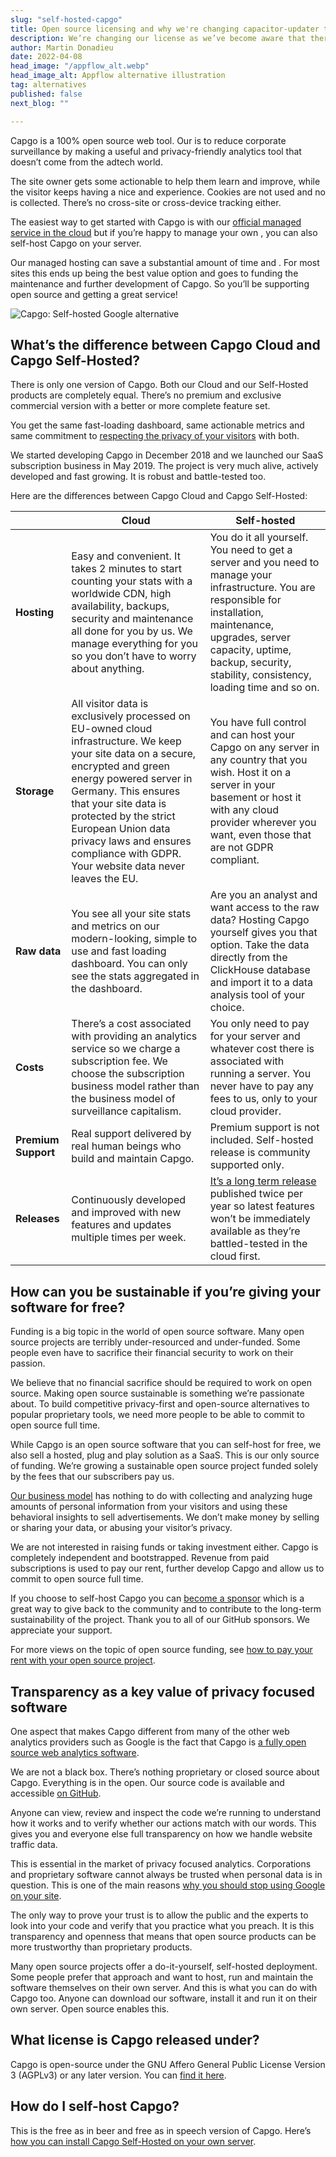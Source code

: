 ```yaml
---
slug: "self-hosted-capgo"
title: Open source licensing and why we're changing capacitor-updater to the LGPL license
description: We’re changing our license as we’ve become aware that there are risks associated with not enougth permissive open source licenses that corporations that can't use.
author: Martin Donadieu
date: 2022-04-08
head_image: "/appflow_alt.webp"
head_image_alt: Appflow alternative illustration
tag: alternatives
published: false
next_blog: ""

---
```

Capgo is a 100% open source web tool. Our is to reduce corporate surveillance by making a useful and privacy-friendly analytics tool that doesn’t come from the adtech world.

The site owner gets some actionable to help them learn and improve, while the visitor keeps having a nice and experience. Cookies are not used and no is collected. There’s no cross-site or cross-device tracking either.

The easiest way to get started with Capgo is with our [official managed service in the cloud](https://capgo.app/) but if you’re happy to manage your own , you can also self-host Capgo on your server.

Our managed hosting can save a substantial amount of time and . For most sites this ends up being the best value option and goes to funding the maintenance and further development of Capgo. So you’ll be supporting open source and getting a great service!

![Capgo: Self-hosted Google alternative](https://capgo.app/assets/images/privacy-focused-web-analytics.webp "Capgo: Self-hosted Google alternative")

## What’s the difference between Capgo Cloud and Capgo Self-Hosted?

There is only one version of Capgo. Both our Cloud and our Self-Hosted products are completely equal. There’s no premium and exclusive commercial version with a better or more complete feature set.

You get the same fast-loading dashboard, same actionable metrics and same commitment to [respecting the privacy of your visitors](https://capgo.app/privacy-focused-web-analytics) with both.

We started developing Capgo in December 2018 and we launched our SaaS subscription business in May 2019. The project is very much alive, actively developed and fast growing. It is robust and battle-tested too.

Here are the differences between Capgo Cloud and Capgo Self-Hosted:

|   | Cloud | Self-hosted |
| --- | --- | --- |
| **Hosting** | Easy and convenient. It takes 2 minutes to start counting your stats with a worldwide CDN, high availability, backups, security and maintenance all done for you by us. We manage everything for you so you don’t have to worry about anything. | You do it all yourself. You need to get a server and you need to manage your infrastructure. You are responsible for installation, maintenance, upgrades, server capacity, uptime, backup, security, stability, consistency, loading time and so on. |
| **Storage** | All visitor data is exclusively processed on EU-owned cloud infrastructure. We keep your site data on a secure, encrypted and green energy powered server in Germany. This ensures that your site data is protected by the strict European Union data privacy laws and ensures compliance with GDPR. Your website data never leaves the EU. | You have full control and can host your Capgo on any server in any country that you wish. Host it on a server in your basement or host it with any cloud provider wherever you want, even those that are not GDPR compliant. |
| **Raw data** | You see all your site stats and metrics on our modern-looking, simple to use and fast loading dashboard. You can only see the stats aggregated in the dashboard. | Are you an analyst and want access to the raw data? Hosting Capgo yourself gives you that option. Take the data directly from the ClickHouse database and import it to a data analysis tool of your choice. |
| **Costs** | There’s a cost associated with providing an analytics service so we charge a subscription fee. We choose the subscription business model rather than the business model of surveillance capitalism. | You only need to pay for your server and whatever cost there is associated with running a server. You never have to pay any fees to us, only to your cloud provider. |
| **Premium Support** | Real support delivered by real human beings who build and maintain Capgo. | Premium support is not included. Self-hosted release is community supported only. |
| **Releases** | Continuously developed and improved with new features and updates multiple times per week. | [It’s a long term release](https://capgo.app/blog/building-open-source) published twice per year so latest features won’t be immediately available as they’re battled-tested in the cloud first. |

## How can you be sustainable if you’re giving your software for free?

Funding is a big topic in the world of open source software. Many open source projects are terribly under-resourced and under-funded. Some people even have to sacrifice their financial security to work on their passion.

We believe that no financial sacrifice should be required to work on open source. Making open source sustainable is something we’re passionate about. To build competitive privacy-first and open-source alternatives to popular proprietary tools, we need more people to be able to commit to open source full time.

While Capgo is an open source software that you can self-host for free, we also sell a hosted, plug and play solution as a SaaS. This is our only source of funding. We’re growing a sustainable open source project funded solely by the fees that our subscribers pay us.

[Our business model](https://capgo.app/about) has nothing to do with collecting and analyzing huge amounts of personal information from your visitors and using these behavioral insights to sell advertisements. We don’t make money by selling or sharing your data, or abusing your visitor’s privacy.

We are not interested in raising funds or taking investment either. Capgo is completely independent and bootstrapped. Revenue from paid subscriptions is used to pay our rent, further develop Capgo and allow us to commit to open source full time.

If you choose to self-host Capgo you can [become a sponsor](https://github.com/sponsors/capgo) which is a great way to give back to the community and to contribute to the long-term sustainability of the project. Thank you to all of our GitHub sponsors. We appreciate your support.

For more views on the topic of open source funding, see [how to pay your rent with your open source project](https://capgo.app/blog/open-source-funding).

## Transparency as a key value of privacy focused software

One aspect that makes Capgo different from many of the other web analytics providers such as Google is the fact that Capgo is [a fully open source web analytics software](https://capgo.app/open-source-website-analytics).

We are not a black box. There’s nothing proprietary or closed source about Capgo. Everything is in the open. Our source code is available and accessible [on GitHub](https://github.com/capgo/analytics).

Anyone can view, review and inspect the code we’re running to understand how it works and to verify whether our actions match with our words. This gives you and everyone else full transparency on how we handle website traffic data.

This is essential in the market of privacy focused analytics. Corporations and proprietary software cannot always be trusted when personal data is in question. This is one of the main reasons [why you should stop using Google on your site](https://capgo.app/blog/remove-google-analytics).

The only way to prove your trust is to allow the public and the experts to look into your code and verify that you practice what you preach. It is this transparency and openness that means that open source products can be more trustworthy than proprietary products.

Many open source projects offer a do-it-yourself, self-hosted deployment. Some people prefer that approach and want to host, run and maintain the software themselves on their own server. And this is what you can do with Capgo too. Anyone can download our software, install it and run it on their own server. Open source enables this.

## What license is Capgo released under?

Capgo is open-source under the GNU Affero General Public License Version 3 (AGPLv3) or any later version. You can [find it here](https://github.com/capgo/analytics/blob/master/LICENSE.md).

## How do I self-host Capgo?

This is the free as in beer and free as in speech version of Capgo. Here’s [how you can install Capgo Self-Hosted on your own server](https://capgo.app/docs/self-hosting).